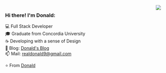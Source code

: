 <img align='right' src="https://github-readme-stats.vercel.app/api?username=realdonald1994&show_icons=true&hide_border=true">

### Hi there! I'm Donald:

💻 Full Stack Developer<br>
🎓 Graduate from Concordia University<br>
☕ Developing with a sense of Design<br>
📝 Blog: [Donald's Blog](https://www.donaldh.me/)<br>
📫 Mail: realdonald9@gmail.com<br>

⭐️ From [Donald](https://github.com/realdonald1994)<br>

